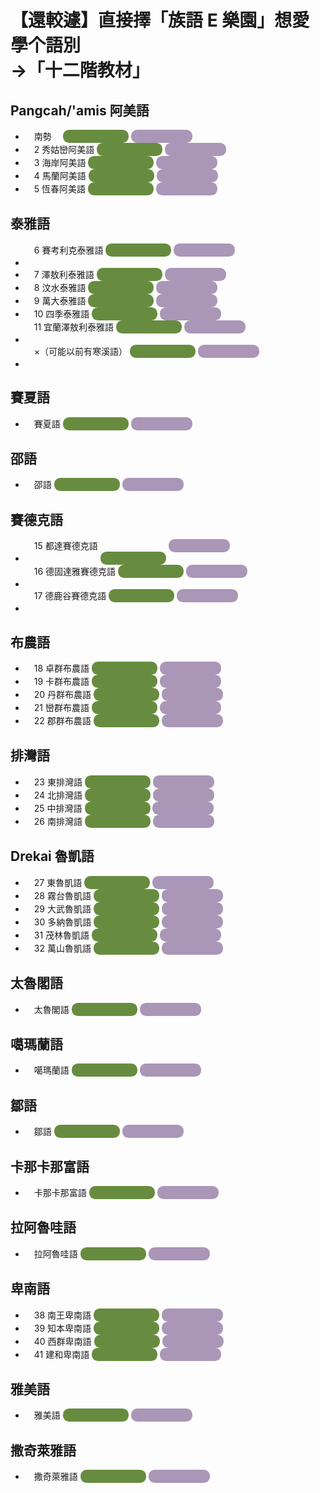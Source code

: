# 【還較遽】直接擇「族語 E 樂園」想愛學个語別<br>→「十二階教材」

## Pangcah/'amis 阿美語
- <span style="display:inline-block; vertical-align: top; height: 1.5em; margin-left: 1em;">南勢　</span> <a href="https://web.klokah.tw/twelve/learn.php?d=1&l=1&c=1" data-href="https://web.klokah.tw/twelve/learn.php?d=1&amp;l=1&amp;c=1" style="display:inline-block; width: 7.5em; height: 1.5em !important; color: transparent;  background: url('https://i.imgur.com/vVZMec2.png'), linear-gradient(rgba(103, 140, 63, 1),rgba(103, 140, 63, 1)); background-blend-mode: overlay; background-size: 100% 100%; border-radius: 0.7em;">南勢阿美語</a> <a href="https://web.klokah.tw/multiSearch/?d=1" data-href="https://web.klokah.tw/multiSearch/?d=1" style="display:inline-block; width: 7em; height: 1.5em !important; color: transparent; background: url('https://i.imgur.com/sYmulzu.png'), linear-gradient(rgba(170, 150, 183, 1),rgba(170, 150, 183, 1)); background-blend-mode: overlay; background-size: 100% 100%; border-radius: 0.7em;">南勢阿美語</a>
- <span style="display:inline-block; vertical-align: top; height: 1.5em; margin-left: 1em;">2 秀姑巒阿美語</span> <a href="https://web.klokah.tw/twelve/learn.php?d=2&l=1&c=1" data-href="https://web.klokah.tw/twelve/learn.php?d=2&amp;l=1&amp;c=1" style="display:inline-block; width: 7.5em; height: 1.5em !important; color: transparent;  background: url('https://i.imgur.com/vVZMec2.png'), linear-gradient(rgba(103, 140, 63, 1),rgba(103, 140, 63, 1)); background-blend-mode: overlay; background-size: 100% 100%; border-radius: 0.7em;">2 秀姑巒阿美語</a> <a href="https://web.klokah.tw/multiSearch/?d=2" data-href="https://web.klokah.tw/multiSearch/?d=2" style="display:inline-block; width: 7em; height: 1.5em !important; color: transparent; background: url('https://i.imgur.com/sYmulzu.png'), linear-gradient(rgba(170, 150, 183, 1),rgba(170, 150, 183, 1)); background-blend-mode: overlay; background-size: 100% 100%; border-radius: 0.7em;">2 秀姑巒阿美語</a>
- <span style="display:inline-block; vertical-align: top; height: 1.5em; margin-left: 1em;">3 海岸阿美語</span> <a href="https://web.klokah.tw/twelve/learn.php?d=3&l=1&c=1" data-href="https://web.klokah.tw/twelve/learn.php?d=3&amp;l=1&amp;c=1" style="display:inline-block; width: 7.5em; height: 1.5em !important; color: transparent;  background: url('https://i.imgur.com/vVZMec2.png'), linear-gradient(rgba(103, 140, 63, 1),rgba(103, 140, 63, 1)); background-blend-mode: overlay; background-size: 100% 100%; border-radius: 0.7em;">3 海岸阿美語</a> <a href="https://web.klokah.tw/multiSearch/?d=3" data-href="https://web.klokah.tw/multiSearch/?d=3" style="display:inline-block; width: 7em; height: 1.5em !important; color: transparent; background: url('https://i.imgur.com/sYmulzu.png'), linear-gradient(rgba(170, 150, 183, 1),rgba(170, 150, 183, 1)); background-blend-mode: overlay; background-size: 100% 100%; border-radius: 0.7em;">3 海岸阿美語</a>
- <span style="display:inline-block; vertical-align: top; height: 1.5em; margin-left: 1em;">4 馬蘭阿美語</span> <a href="https://web.klokah.tw/twelve/learn.php?d=4&l=1&c=1" data-href="https://web.klokah.tw/twelve/learn.php?d=4&amp;l=1&amp;c=1" style="display:inline-block; width: 7.5em; height: 1.5em !important; color: transparent;  background: url('https://i.imgur.com/vVZMec2.png'), linear-gradient(rgba(103, 140, 63, 1),rgba(103, 140, 63, 1)); background-blend-mode: overlay; background-size: 100% 100%; border-radius: 0.7em;">4 馬蘭阿美語</a> <a href="https://web.klokah.tw/multiSearch/?d=4" data-href="https://web.klokah.tw/multiSearch/?d=4" style="display:inline-block; width: 7em; height: 1.5em !important; color: transparent; background: url('https://i.imgur.com/sYmulzu.png'), linear-gradient(rgba(170, 150, 183, 1),rgba(170, 150, 183, 1)); background-blend-mode: overlay; background-size: 100% 100%; border-radius: 0.7em;">4 馬蘭阿美語</a>
- <span style="display:inline-block; vertical-align: top; height: 1.5em; margin-left: 1em;">5 恆春阿美語</span> <a href="https://web.klokah.tw/twelve/learn.php?d=5&l=1&c=1" data-href="https://web.klokah.tw/twelve/learn.php?d=5&amp;l=1&amp;c=1" style="display:inline-block; width: 7.5em; height: 1.5em !important; color: transparent;  background: url('https://i.imgur.com/vVZMec2.png'), linear-gradient(rgba(103, 140, 63, 1),rgba(103, 140, 63, 1)); background-blend-mode: overlay; background-size: 100% 100%; border-radius: 0.7em;">5 恆春阿美語</a> <a href="https://web.klokah.tw/multiSearch/?d=5" data-href="https://web.klokah.tw/multiSearch/?d=5" style="display:inline-block; width: 7em; height: 1.5em !important; color: transparent; background: url('https://i.imgur.com/sYmulzu.png'), linear-gradient(rgba(170, 150, 183, 1),rgba(170, 150, 183, 1)); background-blend-mode: overlay; background-size: 100% 100%; border-radius: 0.7em;">5 恆春阿美語</a>

## 泰雅語
- <span style="display:inline-block; vertical-align: top; height: 1.5em; margin-left: 1em;">6 賽考利克泰雅語</span> <a href="https://web.klokah.tw/twelve/learn.php?d=6&l=1&c=1" data-href="https://web.klokah.tw/twelve/learn.php?d=6&amp;l=1&amp;c=1" style="display:inline-block; width: 7.5em; height: 1.5em !important; color: transparent;  background: url('https://i.imgur.com/vVZMec2.png'), linear-gradient(rgba(103, 140, 63, 1),rgba(103, 140, 63, 1)); background-blend-mode: overlay; background-size: 100% 100%; border-radius: 0.7em;">6 賽考利克泰雅語</a> <a href="https://web.klokah.tw/multiSearch/?d=6" data-href="https://web.klokah.tw/multiSearch/?d=6" style="display:inline-block; width: 7em; height: 1.5em !important; color: transparent; background: url('https://i.imgur.com/sYmulzu.png'), linear-gradient(rgba(170, 150, 183, 1),rgba(170, 150, 183, 1)); background-blend-mode: overlay; background-size: 100% 100%; border-radius: 0.7em;">6 賽考利克泰雅語</a>
- <span style="display:inline-block; vertical-align: top; height: 1.5em; margin-left: 1em;">7 澤敖利泰雅語</span> <a href="https://web.klokah.tw/twelve/learn.php?d=7&l=1&c=1" data-href="https://web.klokah.tw/twelve/learn.php?d=7&amp;l=1&amp;c=1" style="display:inline-block; width: 7.5em; height: 1.5em !important; color: transparent;  background: url('https://i.imgur.com/vVZMec2.png'), linear-gradient(rgba(103, 140, 63, 1),rgba(103, 140, 63, 1)); background-blend-mode: overlay; background-size: 100% 100%; border-radius: 0.7em;">7 澤敖利泰雅語</a> <a href="https://web.klokah.tw/multiSearch/?d=7" data-href="https://web.klokah.tw/multiSearch/?d=7" style="display:inline-block; width: 7em; height: 1.5em !important; color: transparent; background: url('https://i.imgur.com/sYmulzu.png'), linear-gradient(rgba(170, 150, 183, 1),rgba(170, 150, 183, 1)); background-blend-mode: overlay; background-size: 100% 100%; border-radius: 0.7em;">7 澤敖利泰雅語</a>
- <span style="display:inline-block; vertical-align: top; height: 1.5em; margin-left: 1em;">8 汶水泰雅語</span> <a href="https://web.klokah.tw/twelve/learn.php?d=8&l=1&c=1" data-href="https://web.klokah.tw/twelve/learn.php?d=8&amp;l=1&amp;c=1" style="display:inline-block; width: 7.5em; height: 1.5em !important; color: transparent;  background: url('https://i.imgur.com/vVZMec2.png'), linear-gradient(rgba(103, 140, 63, 1),rgba(103, 140, 63, 1)); background-blend-mode: overlay; background-size: 100% 100%; border-radius: 0.7em;">8 汶水泰雅語</a> <a href="https://web.klokah.tw/multiSearch/?d=8" data-href="https://web.klokah.tw/multiSearch/?d=8" style="display:inline-block; width: 7em; height: 1.5em !important; color: transparent; background: url('https://i.imgur.com/sYmulzu.png'), linear-gradient(rgba(170, 150, 183, 1),rgba(170, 150, 183, 1)); background-blend-mode: overlay; background-size: 100% 100%; border-radius: 0.7em;">8 汶水泰雅語</a>
- <span style="display:inline-block; vertical-align: top; height: 1.5em; margin-left: 1em;">9 萬大泰雅語</span> <a href="https://web.klokah.tw/twelve/learn.php?d=9&l=1&c=1" data-href="https://web.klokah.tw/twelve/learn.php?d=9&amp;l=1&amp;c=1" style="display:inline-block; width: 7.5em; height: 1.5em !important; color: transparent;  background: url('https://i.imgur.com/vVZMec2.png'), linear-gradient(rgba(103, 140, 63, 1),rgba(103, 140, 63, 1)); background-blend-mode: overlay; background-size: 100% 100%; border-radius: 0.7em;">9 萬大泰雅語</a> <a href="https://web.klokah.tw/multiSearch/?d=9" data-href="https://web.klokah.tw/multiSearch/?d=9" style="display:inline-block; width: 7em; height: 1.5em !important; color: transparent; background: url('https://i.imgur.com/sYmulzu.png'), linear-gradient(rgba(170, 150, 183, 1),rgba(170, 150, 183, 1)); background-blend-mode: overlay; background-size: 100% 100%; border-radius: 0.7em;">9 萬大泰雅語</a>
- <span style="display:inline-block; vertical-align: top; height: 1.5em; margin-left: 1em;">10 四季泰雅語</span> <a href="https://web.klokah.tw/twelve/learn.php?d=10&l=1&c=1" data-href="https://web.klokah.tw/twelve/learn.php?d=10&amp;l=1&amp;c=1" style="display:inline-block; width: 7.5em; height: 1.5em !important; color: transparent;  background: url('https://i.imgur.com/vVZMec2.png'), linear-gradient(rgba(103, 140, 63, 1),rgba(103, 140, 63, 1)); background-blend-mode: overlay; background-size: 100% 100%; border-radius: 0.7em;">10 四季泰雅語</a> <a href="https://web.klokah.tw/multiSearch/?d=10" data-href="https://web.klokah.tw/multiSearch/?d=10" style="display:inline-block; width: 7em; height: 1.5em !important; color: transparent; background: url('https://i.imgur.com/sYmulzu.png'), linear-gradient(rgba(170, 150, 183, 1),rgba(170, 150, 183, 1)); background-blend-mode: overlay; background-size: 100% 100%; border-radius: 0.7em;">10 四季泰雅語</a>
- <span style="display:inline-block; vertical-align: top; height: 1.5em; margin-left: 1em;">11 宜蘭澤敖利泰雅語</span> <a href="https://web.klokah.tw/twelve/learn.php?d=11&l=1&c=1" data-href="https://web.klokah.tw/twelve/learn.php?d=11&amp;l=1&amp;c=1" style="display:inline-block; width: 7.5em; height: 1.5em !important; color: transparent;  background: url('https://i.imgur.com/vVZMec2.png'), linear-gradient(rgba(103, 140, 63, 1),rgba(103, 140, 63, 1)); background-blend-mode: overlay; background-size: 100% 100%; border-radius: 0.7em;">11 宜蘭澤敖利泰雅語</a> <a href="https://web.klokah.tw/multiSearch/?d=11" data-href="https://web.klokah.tw/multiSearch/?d=11" style="display:inline-block; width: 7em; height: 1.5em !important; color: transparent; background: url('https://i.imgur.com/sYmulzu.png'), linear-gradient(rgba(170, 150, 183, 1),rgba(170, 150, 183, 1)); background-blend-mode: overlay; background-size: 100% 100%; border-radius: 0.7em;">11 宜蘭澤敖利泰雅語</a>
- <span style="display:inline-block; vertical-align: top; height: 1.5em; margin-left: 1em;">×（可能以前有寒溪語）</span> <a href="https://web.klokah.tw/twelve/learn.php?d=12&l=1&c=1" data-href="https://web.klokah.tw/twelve/learn.php?d=12&amp;l=1&amp;c=1" style="display:inline-block; width: 7.5em; height: 1.5em !important; color: transparent;  background: url('https://i.imgur.com/vVZMec2.png'), linear-gradient(rgba(103, 140, 63, 1),rgba(103, 140, 63, 1)); background-blend-mode: overlay; background-size: 100% 100%; border-radius: 0.7em;">×（可能以前有寒溪語）</a> <a href="https://web.klokah.tw/multiSearch/?d=12" data-href="https://web.klokah.tw/multiSearch/?d=12" style="display:inline-block; width: 7em; height: 1.5em !important; color: transparent; background: url('https://i.imgur.com/sYmulzu.png'), linear-gradient(rgba(170, 150, 183, 1),rgba(170, 150, 183, 1)); background-blend-mode: overlay; background-size: 100% 100%; border-radius: 0.7em;">×（可能以前有寒溪語）</a>

## 賽夏語
- <span style="display:inline-block; vertical-align: top; height: 1.5em; margin-left: 1em;">賽夏語</span> <a href="https://web.klokah.tw/twelve/learn.php?d=13&l=1&c=1" data-href="https://web.klokah.tw/twelve/learn.php?d=13&amp;l=1&amp;c=1" style="display:inline-block; width: 7.5em; height: 1.5em !important; color: transparent;  background: url('https://i.imgur.com/vVZMec2.png'), linear-gradient(rgba(103, 140, 63, 1),rgba(103, 140, 63, 1)); background-blend-mode: overlay; background-size: 100% 100%; border-radius: 0.7em;">賽夏語</a> <a href="https://web.klokah.tw/multiSearch/?d=13" data-href="https://web.klokah.tw/multiSearch/?d=13" style="display:inline-block; width: 7em; height: 1.5em !important; color: transparent; background: url('https://i.imgur.com/sYmulzu.png'), linear-gradient(rgba(170, 150, 183, 1),rgba(170, 150, 183, 1)); background-blend-mode: overlay; background-size: 100% 100%; border-radius: 0.7em;">賽夏語</a>

## 邵語
- <span style="display:inline-block; vertical-align: top; height: 1.5em; margin-left: 1em;">邵語</span> <a href="https://web.klokah.tw/twelve/learn.php?d=14&l=1&c=1" data-href="https://web.klokah.tw/twelve/learn.php?d=14&amp;l=1&amp;c=1" style="display:inline-block; width: 7.5em; height: 1.5em !important; color: transparent;  background: url('https://i.imgur.com/vVZMec2.png'), linear-gradient(rgba(103, 140, 63, 1),rgba(103, 140, 63, 1)); background-blend-mode: overlay; background-size: 100% 100%; border-radius: 0.7em;">邵語</a> <a href="https://web.klokah.tw/multiSearch/?d=14" data-href="https://web.klokah.tw/multiSearch/?d=14" style="display:inline-block; width: 7em; height: 1.5em !important; color: transparent; background: url('https://i.imgur.com/sYmulzu.png'), linear-gradient(rgba(170, 150, 183, 1),rgba(170, 150, 183, 1)); background-blend-mode: overlay; background-size: 100% 100%; border-radius: 0.7em;">邵語</a>

## 賽德克語
- <span style="display:inline-block; vertical-align: top; height: 1.5em; margin-left: 1em;">15 都達賽德克語</span> <a href="https://web.klokah.tw/twelve/learn.php?d=15&l=1&c=1" data-href="https://web.klokah.tw/twelve/learn.php?d=15&amp;l=1&amp;c=1" style="display:inline-block; width: 7.5em; height: 1.5em !important; color: transparent;  background: url('https://i.imgur.com/vVZMec2.png'), linear-gradient(rgba(103, 140, 63, 1),rgba(103, 140, 63, 1)); background-blend-mode: overlay; background-size: 100% 100%; border-radius: 0.7em;">15 都達賽德克語</a> <a href="https://web.klokah.tw/multiSearch/?d=15" data-href="https://web.klokah.tw/multiSearch/?d=15" style="display:inline-block; width: 7em; height: 1.5em !important; color: transparent; background: url('https://i.imgur.com/sYmulzu.png'), linear-gradient(rgba(170, 150, 183, 1),rgba(170, 150, 183, 1)); background-blend-mode: overlay; background-size: 100% 100%; border-radius: 0.7em;">15 都達賽德克語</a>
- <span style="display:inline-block; vertical-align: top; height: 1.5em; margin-left: 1em;">16 德固達雅賽德克語</span> <a href="https://web.klokah.tw/twelve/learn.php?d=16&l=1&c=1" data-href="https://web.klokah.tw/twelve/learn.php?d=16&amp;l=1&amp;c=1" style="display:inline-block; width: 7.5em; height: 1.5em !important; color: transparent;  background: url('https://i.imgur.com/vVZMec2.png'), linear-gradient(rgba(103, 140, 63, 1),rgba(103, 140, 63, 1)); background-blend-mode: overlay; background-size: 100% 100%; border-radius: 0.7em;">16 德固達雅賽德克語</a> <a href="https://web.klokah.tw/multiSearch/?d=16" data-href="https://web.klokah.tw/multiSearch/?d=16" style="display:inline-block; width: 7em; height: 1.5em !important; color: transparent; background: url('https://i.imgur.com/sYmulzu.png'), linear-gradient(rgba(170, 150, 183, 1),rgba(170, 150, 183, 1)); background-blend-mode: overlay; background-size: 100% 100%; border-radius: 0.7em;">16 德固達雅賽德克語</a>
- <span style="display:inline-block; vertical-align: top; height: 1.5em; margin-left: 1em;">17 德鹿谷賽德克語</span> <a href="https://web.klokah.tw/twelve/learn.php?d=17&l=1&c=1" data-href="https://web.klokah.tw/twelve/learn.php?d=17&amp;l=1&amp;c=1" style="display:inline-block; width: 7.5em; height: 1.5em !important; color: transparent;  background: url('https://i.imgur.com/vVZMec2.png'), linear-gradient(rgba(103, 140, 63, 1),rgba(103, 140, 63, 1)); background-blend-mode: overlay; background-size: 100% 100%; border-radius: 0.7em;">17 德鹿谷賽德克語</a> <a href="https://web.klokah.tw/multiSearch/?d=17" data-href="https://web.klokah.tw/multiSearch/?d=17" style="display:inline-block; width: 7em; height: 1.5em !important; color: transparent; background: url('https://i.imgur.com/sYmulzu.png'), linear-gradient(rgba(170, 150, 183, 1),rgba(170, 150, 183, 1)); background-blend-mode: overlay; background-size: 100% 100%; border-radius: 0.7em;">17 德鹿谷賽德克語</a>

## 布農語
- <span style="display:inline-block; vertical-align: top; height: 1.5em; margin-left: 1em;">18 卓群布農語</span> <a href="https://web.klokah.tw/twelve/learn.php?d=18&l=1&c=1" data-href="https://web.klokah.tw/twelve/learn.php?d=18&amp;l=1&amp;c=1" style="display:inline-block; width: 7.5em; height: 1.5em !important; color: transparent;  background: url('https://i.imgur.com/vVZMec2.png'), linear-gradient(rgba(103, 140, 63, 1),rgba(103, 140, 63, 1)); background-blend-mode: overlay; background-size: 100% 100%; border-radius: 0.7em;">18 卓群布農語</a> <a href="https://web.klokah.tw/multiSearch/?d=18" data-href="https://web.klokah.tw/multiSearch/?d=18" style="display:inline-block; width: 7em; height: 1.5em !important; color: transparent; background: url('https://i.imgur.com/sYmulzu.png'), linear-gradient(rgba(170, 150, 183, 1),rgba(170, 150, 183, 1)); background-blend-mode: overlay; background-size: 100% 100%; border-radius: 0.7em;">18 卓群布農語</a>
- <span style="display:inline-block; vertical-align: top; height: 1.5em; margin-left: 1em;">19 卡群布農語</span> <a href="https://web.klokah.tw/twelve/learn.php?d=19&l=1&c=1" data-href="https://web.klokah.tw/twelve/learn.php?d=19&amp;l=1&amp;c=1" style="display:inline-block; width: 7.5em; height: 1.5em !important; color: transparent;  background: url('https://i.imgur.com/vVZMec2.png'), linear-gradient(rgba(103, 140, 63, 1),rgba(103, 140, 63, 1)); background-blend-mode: overlay; background-size: 100% 100%; border-radius: 0.7em;">19 卡群布農語</a> <a href="https://web.klokah.tw/multiSearch/?d=19" data-href="https://web.klokah.tw/multiSearch/?d=19" style="display:inline-block; width: 7em; height: 1.5em !important; color: transparent; background: url('https://i.imgur.com/sYmulzu.png'), linear-gradient(rgba(170, 150, 183, 1),rgba(170, 150, 183, 1)); background-blend-mode: overlay; background-size: 100% 100%; border-radius: 0.7em;">19 卡群布農語</a>
- <span style="display:inline-block; vertical-align: top; height: 1.5em; margin-left: 1em;">20 丹群布農語</span> <a href="https://web.klokah.tw/twelve/learn.php?d=20&l=1&c=1" data-href="https://web.klokah.tw/twelve/learn.php?d=20&amp;l=1&amp;c=1" style="display:inline-block; width: 7.5em; height: 1.5em !important; color: transparent;  background: url('https://i.imgur.com/vVZMec2.png'), linear-gradient(rgba(103, 140, 63, 1),rgba(103, 140, 63, 1)); background-blend-mode: overlay; background-size: 100% 100%; border-radius: 0.7em;">20 丹群布農語</a> <a href="https://web.klokah.tw/multiSearch/?d=20" data-href="https://web.klokah.tw/multiSearch/?d=20" style="display:inline-block; width: 7em; height: 1.5em !important; color: transparent; background: url('https://i.imgur.com/sYmulzu.png'), linear-gradient(rgba(170, 150, 183, 1),rgba(170, 150, 183, 1)); background-blend-mode: overlay; background-size: 100% 100%; border-radius: 0.7em;">20 丹群布農語</a>
- <span style="display:inline-block; vertical-align: top; height: 1.5em; margin-left: 1em;">21 巒群布農語</span> <a href="https://web.klokah.tw/twelve/learn.php?d=21&l=1&c=1" data-href="https://web.klokah.tw/twelve/learn.php?d=21&amp;l=1&amp;c=1" style="display:inline-block; width: 7.5em; height: 1.5em !important; color: transparent;  background: url('https://i.imgur.com/vVZMec2.png'), linear-gradient(rgba(103, 140, 63, 1),rgba(103, 140, 63, 1)); background-blend-mode: overlay; background-size: 100% 100%; border-radius: 0.7em;">21 巒群布農語</a> <a href="https://web.klokah.tw/multiSearch/?d=21" data-href="https://web.klokah.tw/multiSearch/?d=21" style="display:inline-block; width: 7em; height: 1.5em !important; color: transparent; background: url('https://i.imgur.com/sYmulzu.png'), linear-gradient(rgba(170, 150, 183, 1),rgba(170, 150, 183, 1)); background-blend-mode: overlay; background-size: 100% 100%; border-radius: 0.7em;">21 巒群布農語</a>
- <span style="display:inline-block; vertical-align: top; height: 1.5em; margin-left: 1em;">22 郡群布農語</span> <a href="https://web.klokah.tw/twelve/learn.php?d=22&l=1&c=1" data-href="https://web.klokah.tw/twelve/learn.php?d=22&amp;l=1&amp;c=1" style="display:inline-block; width: 7.5em; height: 1.5em !important; color: transparent;  background: url('https://i.imgur.com/vVZMec2.png'), linear-gradient(rgba(103, 140, 63, 1),rgba(103, 140, 63, 1)); background-blend-mode: overlay; background-size: 100% 100%; border-radius: 0.7em;">22 郡群布農語</a> <a href="https://web.klokah.tw/multiSearch/?d=22" data-href="https://web.klokah.tw/multiSearch/?d=22" style="display:inline-block; width: 7em; height: 1.5em !important; color: transparent; background: url('https://i.imgur.com/sYmulzu.png'), linear-gradient(rgba(170, 150, 183, 1),rgba(170, 150, 183, 1)); background-blend-mode: overlay; background-size: 100% 100%; border-radius: 0.7em;">22 郡群布農語</a>

## 排灣語
- <span style="display:inline-block; vertical-align: top; height: 1.5em; margin-left: 1em;">23 東排灣語</span> <a href="https://web.klokah.tw/twelve/learn.php?d=23&l=1&c=1" data-href="https://web.klokah.tw/twelve/learn.php?d=23&amp;l=1&amp;c=1" style="display:inline-block; width: 7.5em; height: 1.5em !important; color: transparent;  background: url('https://i.imgur.com/vVZMec2.png'), linear-gradient(rgba(103, 140, 63, 1),rgba(103, 140, 63, 1)); background-blend-mode: overlay; background-size: 100% 100%; border-radius: 0.7em;">23 東排灣語</a> <a href="https://web.klokah.tw/multiSearch/?d=23" data-href="https://web.klokah.tw/multiSearch/?d=23" style="display:inline-block; width: 7em; height: 1.5em !important; color: transparent; background: url('https://i.imgur.com/sYmulzu.png'), linear-gradient(rgba(170, 150, 183, 1),rgba(170, 150, 183, 1)); background-blend-mode: overlay; background-size: 100% 100%; border-radius: 0.7em;">23 東排灣語</a>
- <span style="display:inline-block; vertical-align: top; height: 1.5em; margin-left: 1em;">24 北排灣語</span> <a href="https://web.klokah.tw/twelve/learn.php?d=24&l=1&c=1" data-href="https://web.klokah.tw/twelve/learn.php?d=24&amp;l=1&amp;c=1" style="display:inline-block; width: 7.5em; height: 1.5em !important; color: transparent;  background: url('https://i.imgur.com/vVZMec2.png'), linear-gradient(rgba(103, 140, 63, 1),rgba(103, 140, 63, 1)); background-blend-mode: overlay; background-size: 100% 100%; border-radius: 0.7em;">24 北排灣語</a> <a href="https://web.klokah.tw/multiSearch/?d=24" data-href="https://web.klokah.tw/multiSearch/?d=24" style="display:inline-block; width: 7em; height: 1.5em !important; color: transparent; background: url('https://i.imgur.com/sYmulzu.png'), linear-gradient(rgba(170, 150, 183, 1),rgba(170, 150, 183, 1)); background-blend-mode: overlay; background-size: 100% 100%; border-radius: 0.7em;">24 北排灣語</a>
- <span style="display:inline-block; vertical-align: top; height: 1.5em; margin-left: 1em;">25 中排灣語</span> <a href="https://web.klokah.tw/twelve/learn.php?d=25&l=1&c=1" data-href="https://web.klokah.tw/twelve/learn.php?d=25&amp;l=1&amp;c=1" style="display:inline-block; width: 7.5em; height: 1.5em !important; color: transparent;  background: url('https://i.imgur.com/vVZMec2.png'), linear-gradient(rgba(103, 140, 63, 1),rgba(103, 140, 63, 1)); background-blend-mode: overlay; background-size: 100% 100%; border-radius: 0.7em;">25 中排灣語</a> <a href="https://web.klokah.tw/multiSearch/?d=25" data-href="https://web.klokah.tw/multiSearch/?d=25" style="display:inline-block; width: 7em; height: 1.5em !important; color: transparent; background: url('https://i.imgur.com/sYmulzu.png'), linear-gradient(rgba(170, 150, 183, 1),rgba(170, 150, 183, 1)); background-blend-mode: overlay; background-size: 100% 100%; border-radius: 0.7em;">25 中排灣語</a>
- <span style="display:inline-block; vertical-align: top; height: 1.5em; margin-left: 1em;">26 南排灣語</span> <a href="https://web.klokah.tw/twelve/learn.php?d=26&l=1&c=1" data-href="https://web.klokah.tw/twelve/learn.php?d=26&amp;l=1&amp;c=1" style="display:inline-block; width: 7.5em; height: 1.5em !important; color: transparent;  background: url('https://i.imgur.com/vVZMec2.png'), linear-gradient(rgba(103, 140, 63, 1),rgba(103, 140, 63, 1)); background-blend-mode: overlay; background-size: 100% 100%; border-radius: 0.7em;">26 南排灣語</a> <a href="https://web.klokah.tw/multiSearch/?d=26" data-href="https://web.klokah.tw/multiSearch/?d=26" style="display:inline-block; width: 7em; height: 1.5em !important; color: transparent; background: url('https://i.imgur.com/sYmulzu.png'), linear-gradient(rgba(170, 150, 183, 1),rgba(170, 150, 183, 1)); background-blend-mode: overlay; background-size: 100% 100%; border-radius: 0.7em;">26 南排灣語</a>

## Drekai 魯凱語
- <span style="display:inline-block; vertical-align: top; height: 1.5em; margin-left: 1em;">27 東魯凱語</span> <a href="https://web.klokah.tw/twelve/learn.php?d=27&l=1&c=1" data-href="https://web.klokah.tw/twelve/learn.php?d=27&amp;l=1&amp;c=1" style="display:inline-block; width: 7.5em; height: 1.5em !important; color: transparent;  background: url('https://i.imgur.com/vVZMec2.png'), linear-gradient(rgba(103, 140, 63, 1),rgba(103, 140, 63, 1)); background-blend-mode: overlay; background-size: 100% 100%; border-radius: 0.7em;">27 東魯凱語</a> <a href="https://web.klokah.tw/multiSearch/?d=27" data-href="https://web.klokah.tw/multiSearch/?d=27" style="display:inline-block; width: 7em; height: 1.5em !important; color: transparent; background: url('https://i.imgur.com/sYmulzu.png'), linear-gradient(rgba(170, 150, 183, 1),rgba(170, 150, 183, 1)); background-blend-mode: overlay; background-size: 100% 100%; border-radius: 0.7em;">27 東魯凱語</a>
- <span style="display:inline-block; vertical-align: top; height: 1.5em; margin-left: 1em;">28 霧台魯凱語</span> <a href="https://web.klokah.tw/twelve/learn.php?d=28&l=1&c=1" data-href="https://web.klokah.tw/twelve/learn.php?d=28&amp;l=1&amp;c=1" style="display:inline-block; width: 7.5em; height: 1.5em !important; color: transparent;  background: url('https://i.imgur.com/vVZMec2.png'), linear-gradient(rgba(103, 140, 63, 1),rgba(103, 140, 63, 1)); background-blend-mode: overlay; background-size: 100% 100%; border-radius: 0.7em;">28 霧台魯凱語</a> <a href="https://web.klokah.tw/multiSearch/?d=28" data-href="https://web.klokah.tw/multiSearch/?d=28" style="display:inline-block; width: 7em; height: 1.5em !important; color: transparent; background: url('https://i.imgur.com/sYmulzu.png'), linear-gradient(rgba(170, 150, 183, 1),rgba(170, 150, 183, 1)); background-blend-mode: overlay; background-size: 100% 100%; border-radius: 0.7em;">28 霧台魯凱語</a>
- <span style="display:inline-block; vertical-align: top; height: 1.5em; margin-left: 1em;">29 大武魯凱語</span> <a href="https://web.klokah.tw/twelve/learn.php?d=29&l=1&c=1" data-href="https://web.klokah.tw/twelve/learn.php?d=29&amp;l=1&amp;c=1" style="display:inline-block; width: 7.5em; height: 1.5em !important; color: transparent;  background: url('https://i.imgur.com/vVZMec2.png'), linear-gradient(rgba(103, 140, 63, 1),rgba(103, 140, 63, 1)); background-blend-mode: overlay; background-size: 100% 100%; border-radius: 0.7em;">29 大武魯凱語</a> <a href="https://web.klokah.tw/multiSearch/?d=29" data-href="https://web.klokah.tw/multiSearch/?d=29" style="display:inline-block; width: 7em; height: 1.5em !important; color: transparent; background: url('https://i.imgur.com/sYmulzu.png'), linear-gradient(rgba(170, 150, 183, 1),rgba(170, 150, 183, 1)); background-blend-mode: overlay; background-size: 100% 100%; border-radius: 0.7em;">29 大武魯凱語</a>
- <span style="display:inline-block; vertical-align: top; height: 1.5em; margin-left: 1em;">30 多納魯凱語</span> <a href="https://web.klokah.tw/twelve/learn.php?d=30&l=1&c=1" data-href="https://web.klokah.tw/twelve/learn.php?d=30&amp;l=1&amp;c=1" style="display:inline-block; width: 7.5em; height: 1.5em !important; color: transparent;  background: url('https://i.imgur.com/vVZMec2.png'), linear-gradient(rgba(103, 140, 63, 1),rgba(103, 140, 63, 1)); background-blend-mode: overlay; background-size: 100% 100%; border-radius: 0.7em;">30 多納魯凱語</a> <a href="https://web.klokah.tw/multiSearch/?d=30" data-href="https://web.klokah.tw/multiSearch/?d=30" style="display:inline-block; width: 7em; height: 1.5em !important; color: transparent; background: url('https://i.imgur.com/sYmulzu.png'), linear-gradient(rgba(170, 150, 183, 1),rgba(170, 150, 183, 1)); background-blend-mode: overlay; background-size: 100% 100%; border-radius: 0.7em;">30 多納魯凱語</a>
- <span style="display:inline-block; vertical-align: top; height: 1.5em; margin-left: 1em;">31 茂林魯凱語</span> <a href="https://web.klokah.tw/twelve/learn.php?d=31&l=1&c=1" data-href="https://web.klokah.tw/twelve/learn.php?d=31&amp;l=1&amp;c=1" style="display:inline-block; width: 7.5em; height: 1.5em !important; color: transparent;  background: url('https://i.imgur.com/vVZMec2.png'), linear-gradient(rgba(103, 140, 63, 1),rgba(103, 140, 63, 1)); background-blend-mode: overlay; background-size: 100% 100%; border-radius: 0.7em;">31 茂林魯凱語</a> <a href="https://web.klokah.tw/multiSearch/?d=31" data-href="https://web.klokah.tw/multiSearch/?d=31" style="display:inline-block; width: 7em; height: 1.5em !important; color: transparent; background: url('https://i.imgur.com/sYmulzu.png'), linear-gradient(rgba(170, 150, 183, 1),rgba(170, 150, 183, 1)); background-blend-mode: overlay; background-size: 100% 100%; border-radius: 0.7em;">31 茂林魯凱語</a>
- <span style="display:inline-block; vertical-align: top; height: 1.5em; margin-left: 1em;">32 萬山魯凱語</span> <a href="https://web.klokah.tw/twelve/learn.php?d=32&l=1&c=1" data-href="https://web.klokah.tw/twelve/learn.php?d=32&amp;l=1&amp;c=1" style="display:inline-block; width: 7.5em; height: 1.5em !important; color: transparent;  background: url('https://i.imgur.com/vVZMec2.png'), linear-gradient(rgba(103, 140, 63, 1),rgba(103, 140, 63, 1)); background-blend-mode: overlay; background-size: 100% 100%; border-radius: 0.7em;">32 萬山魯凱語</a> <a href="https://web.klokah.tw/multiSearch/?d=32" data-href="https://web.klokah.tw/multiSearch/?d=32" style="display:inline-block; width: 7em; height: 1.5em !important; color: transparent; background: url('https://i.imgur.com/sYmulzu.png'), linear-gradient(rgba(170, 150, 183, 1),rgba(170, 150, 183, 1)); background-blend-mode: overlay; background-size: 100% 100%; border-radius: 0.7em;">32 萬山魯凱語</a>


## 太魯閣語
- <span style="display:inline-block; vertical-align: top; height: 1.5em; margin-left: 1em;">太魯閣語</span> <a href="https://web.klokah.tw/twelve/learn.php?d=33&l=1&c=1" data-href="https://web.klokah.tw/twelve/learn.php?d=33&amp;l=1&amp;c=1" style="display:inline-block; width: 7.5em; height: 1.5em !important; color: transparent;  background: url('https://i.imgur.com/vVZMec2.png'), linear-gradient(rgba(103, 140, 63, 1),rgba(103, 140, 63, 1)); background-blend-mode: overlay; background-size: 100% 100%; border-radius: 0.7em;">太魯閣語</a> <a href="https://web.klokah.tw/multiSearch/?d=33" data-href="https://web.klokah.tw/multiSearch/?d=33" style="display:inline-block; width: 7em; height: 1.5em !important; color: transparent; background: url('https://i.imgur.com/sYmulzu.png'), linear-gradient(rgba(170, 150, 183, 1),rgba(170, 150, 183, 1)); background-blend-mode: overlay; background-size: 100% 100%; border-radius: 0.7em;">太魯閣語</a>

## 噶瑪蘭語
- <span style="display:inline-block; vertical-align: top; height: 1.5em; margin-left: 1em;">噶瑪蘭語</span> <a href="https://web.klokah.tw/twelve/learn.php?d=34&l=1&c=1" data-href="https://web.klokah.tw/twelve/learn.php?d=34&amp;l=1&amp;c=1" style="display:inline-block; width: 7.5em; height: 1.5em !important; color: transparent;  background: url('https://i.imgur.com/vVZMec2.png'), linear-gradient(rgba(103, 140, 63, 1),rgba(103, 140, 63, 1)); background-blend-mode: overlay; background-size: 100% 100%; border-radius: 0.7em;">噶瑪蘭語</a> <a href="https://web.klokah.tw/multiSearch/?d=34" data-href="https://web.klokah.tw/multiSearch/?d=34" style="display:inline-block; width: 7em; height: 1.5em !important; color: transparent; background: url('https://i.imgur.com/sYmulzu.png'), linear-gradient(rgba(170, 150, 183, 1),rgba(170, 150, 183, 1)); background-blend-mode: overlay; background-size: 100% 100%; border-radius: 0.7em;">噶瑪蘭語</a>

## 鄒語
- <span style="display:inline-block; vertical-align: top; height: 1.5em; margin-left: 1em;">鄒語</span> <a href="https://web.klokah.tw/twelve/learn.php?d=35&l=1&c=1" data-href="https://web.klokah.tw/twelve/learn.php?d=35&amp;l=1&amp;c=1" style="display:inline-block; width: 7.5em; height: 1.5em !important; color: transparent;  background: url('https://i.imgur.com/vVZMec2.png'), linear-gradient(rgba(103, 140, 63, 1),rgba(103, 140, 63, 1)); background-blend-mode: overlay; background-size: 100% 100%; border-radius: 0.7em;">鄒語</a> <a href="https://web.klokah.tw/multiSearch/?d=35" data-href="https://web.klokah.tw/multiSearch/?d=35" style="display:inline-block; width: 7em; height: 1.5em !important; color: transparent; background: url('https://i.imgur.com/sYmulzu.png'), linear-gradient(rgba(170, 150, 183, 1),rgba(170, 150, 183, 1)); background-blend-mode: overlay; background-size: 100% 100%; border-radius: 0.7em;">鄒語</a>

## 卡那卡那富語
- <span style="display:inline-block; vertical-align: top; height: 1.5em; margin-left: 1em;">卡那卡那富語</span> <a href="https://web.klokah.tw/twelve/learn.php?d=36&l=1&c=1" data-href="https://web.klokah.tw/twelve/learn.php?d=36&amp;l=1&amp;c=1" style="display:inline-block; width: 7.5em; height: 1.5em !important; color: transparent;  background: url('https://i.imgur.com/vVZMec2.png'), linear-gradient(rgba(103, 140, 63, 1),rgba(103, 140, 63, 1)); background-blend-mode: overlay; background-size: 100% 100%; border-radius: 0.7em;">卡那卡那富語</a> <a href="https://web.klokah.tw/multiSearch/?d=36" data-href="https://web.klokah.tw/multiSearch/?d=36" style="display:inline-block; width: 7em; height: 1.5em !important; color: transparent; background: url('https://i.imgur.com/sYmulzu.png'), linear-gradient(rgba(170, 150, 183, 1),rgba(170, 150, 183, 1)); background-blend-mode: overlay; background-size: 100% 100%; border-radius: 0.7em;">卡那卡那富語</a>

## 拉阿魯哇語
- <span style="display:inline-block; vertical-align: top; height: 1.5em; margin-left: 1em;">拉阿魯哇語</span> <a href="https://web.klokah.tw/twelve/learn.php?d=37&l=1&c=1" data-href="https://web.klokah.tw/twelve/learn.php?d=37&amp;l=1&amp;c=1" style="display:inline-block; width: 7.5em; height: 1.5em !important; color: transparent;  background: url('https://i.imgur.com/vVZMec2.png'), linear-gradient(rgba(103, 140, 63, 1),rgba(103, 140, 63, 1)); background-blend-mode: overlay; background-size: 100% 100%; border-radius: 0.7em;">拉阿魯哇語</a> <a href="https://web.klokah.tw/multiSearch/?d=37" data-href="https://web.klokah.tw/multiSearch/?d=37" style="display:inline-block; width: 7em; height: 1.5em !important; color: transparent; background: url('https://i.imgur.com/sYmulzu.png'), linear-gradient(rgba(170, 150, 183, 1),rgba(170, 150, 183, 1)); background-blend-mode: overlay; background-size: 100% 100%; border-radius: 0.7em;">拉阿魯哇語</a>

## 卑南語
- <span style="display:inline-block; vertical-align: top; height: 1.5em; margin-left: 1em;">38 南王卑南語</span> <a href="https://web.klokah.tw/twelve/learn.php?d=38&l=1&c=1" data-href="https://web.klokah.tw/twelve/learn.php?d=38&amp;l=1&amp;c=1" style="display:inline-block; width: 7.5em; height: 1.5em !important; color: transparent;  background: url('https://i.imgur.com/vVZMec2.png'), linear-gradient(rgba(103, 140, 63, 1),rgba(103, 140, 63, 1)); background-blend-mode: overlay; background-size: 100% 100%; border-radius: 0.7em;">38 南王卑南語</a> <a href="https://web.klokah.tw/multiSearch/?d=38" data-href="https://web.klokah.tw/multiSearch/?d=38" style="display:inline-block; width: 7em; height: 1.5em !important; color: transparent; background: url('https://i.imgur.com/sYmulzu.png'), linear-gradient(rgba(170, 150, 183, 1),rgba(170, 150, 183, 1)); background-blend-mode: overlay; background-size: 100% 100%; border-radius: 0.7em;">38 南王卑南語</a>
- <span style="display:inline-block; vertical-align: top; height: 1.5em; margin-left: 1em;">39 知本卑南語</span> <a href="https://web.klokah.tw/twelve/learn.php?d=39&l=1&c=1" data-href="https://web.klokah.tw/twelve/learn.php?d=39&amp;l=1&amp;c=1" style="display:inline-block; width: 7.5em; height: 1.5em !important; color: transparent;  background: url('https://i.imgur.com/vVZMec2.png'), linear-gradient(rgba(103, 140, 63, 1),rgba(103, 140, 63, 1)); background-blend-mode: overlay; background-size: 100% 100%; border-radius: 0.7em;">39 知本卑南語</a> <a href="https://web.klokah.tw/multiSearch/?d=39" data-href="https://web.klokah.tw/multiSearch/?d=39" style="display:inline-block; width: 7em; height: 1.5em !important; color: transparent; background: url('https://i.imgur.com/sYmulzu.png'), linear-gradient(rgba(170, 150, 183, 1),rgba(170, 150, 183, 1)); background-blend-mode: overlay; background-size: 100% 100%; border-radius: 0.7em;">39 知本卑南語</a>
- <span style="display:inline-block; vertical-align: top; height: 1.5em; margin-left: 1em;">40 西群卑南語</span> <a href="https://web.klokah.tw/twelve/learn.php?d=40&l=1&c=1" data-href="https://web.klokah.tw/twelve/learn.php?d=40&amp;l=1&amp;c=1" style="display:inline-block; width: 7.5em; height: 1.5em !important; color: transparent;  background: url('https://i.imgur.com/vVZMec2.png'), linear-gradient(rgba(103, 140, 63, 1),rgba(103, 140, 63, 1)); background-blend-mode: overlay; background-size: 100% 100%; border-radius: 0.7em;">40 西群卑南語</a> <a href="https://web.klokah.tw/multiSearch/?d=40" data-href="https://web.klokah.tw/multiSearch/?d=40" style="display:inline-block; width: 7em; height: 1.5em !important; color: transparent; background: url('https://i.imgur.com/sYmulzu.png'), linear-gradient(rgba(170, 150, 183, 1),rgba(170, 150, 183, 1)); background-blend-mode: overlay; background-size: 100% 100%; border-radius: 0.7em;">40 西群卑南語</a>
- <span style="display:inline-block; vertical-align: top; height: 1.5em; margin-left: 1em;">41 建和卑南語</span> <a href="https://web.klokah.tw/twelve/learn.php?d=41&l=1&c=1" data-href="https://web.klokah.tw/twelve/learn.php?d=41&amp;l=1&amp;c=1" style="display:inline-block; width: 7.5em; height: 1.5em !important; color: transparent;  background: url('https://i.imgur.com/vVZMec2.png'), linear-gradient(rgba(103, 140, 63, 1),rgba(103, 140, 63, 1)); background-blend-mode: overlay; background-size: 100% 100%; border-radius: 0.7em;">41 建和卑南語</a> <a href="https://web.klokah.tw/multiSearch/?d=41" data-href="https://web.klokah.tw/multiSearch/?d=41" style="display:inline-block; width: 7em; height: 1.5em !important; color: transparent; background: url('https://i.imgur.com/sYmulzu.png'), linear-gradient(rgba(170, 150, 183, 1),rgba(170, 150, 183, 1)); background-blend-mode: overlay; background-size: 100% 100%; border-radius: 0.7em;">41 建和卑南語</a>


## 雅美語
- <span style="display:inline-block; vertical-align: top; height: 1.5em; margin-left: 1em;">雅美語</span> <a href="https://web.klokah.tw/twelve/learn.php?d=42&l=1&c=1" data-href="https://web.klokah.tw/twelve/learn.php?d=42&amp;l=1&amp;c=1" style="display:inline-block; width: 7.5em; height: 1.5em !important; color: transparent;  background: url('https://i.imgur.com/vVZMec2.png'), linear-gradient(rgba(103, 140, 63, 1),rgba(103, 140, 63, 1)); background-blend-mode: overlay; background-size: 100% 100%; border-radius: 0.7em;">雅美語</a> <a href="https://web.klokah.tw/multiSearch/?d=42" data-href="https://web.klokah.tw/multiSearch/?d=42" style="display:inline-block; width: 7em; height: 1.5em !important; color: transparent; background: url('https://i.imgur.com/sYmulzu.png'), linear-gradient(rgba(170, 150, 183, 1),rgba(170, 150, 183, 1)); background-blend-mode: overlay; background-size: 100% 100%; border-radius: 0.7em;">雅美語</a>

## 撒奇萊雅語
- <span style="display:inline-block; vertical-align: top; height: 1.5em; margin-left: 1em;">撒奇萊雅語</span> <a href="https://web.klokah.tw/twelve/learn.php?d=43&l=1&c=1" data-href="https://web.klokah.tw/twelve/learn.php?d=43&amp;l=1&amp;c=1" style="display:inline-block; width: 7.5em; height: 1.5em !important; color: transparent;  background: url('https://i.imgur.com/vVZMec2.png'), linear-gradient(rgba(103, 140, 63, 1),rgba(103, 140, 63, 1)); background-blend-mode: overlay; background-size: 100% 100%; border-radius: 0.7em;">撒奇萊雅語</a> <a href="https://web.klokah.tw/multiSearch/?d=43" data-href="https://web.klokah.tw/multiSearch/?d=43" style="display:inline-block; width: 7em; height: 1.5em !important; color: transparent; background: url('https://i.imgur.com/sYmulzu.png'), linear-gradient(rgba(170, 150, 183, 1),rgba(170, 150, 183, 1)); background-blend-mode: overlay; background-size: 100% 100%; border-radius: 0.7em;">撒奇萊雅語</a>